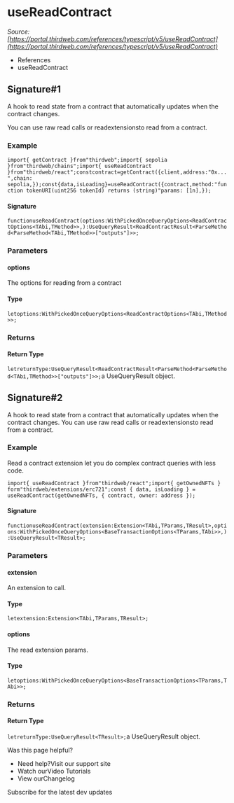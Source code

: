 # useReadContract

*Source: [https://portal.thirdweb.com/references/typescript/v5/useReadContract](https://portal.thirdweb.com/references/typescript/v5/useReadContract)*

* References
* useReadContract

## Signature#1

A hook to read state from a contract that automatically updates when the contract changes.

You can use raw read calls or readextensionsto read from a
contract.

### Example

`import{ getContract }from"thirdweb";import{ sepolia }from"thirdweb/chains";import{ useReadContract }from"thirdweb/react";constcontract=getContract({client,address:"0x...",chain: sepolia,});const{data,isLoading}=useReadContract({contract,method:"function tokenURI(uint256 tokenId) returns (string)"params: [1n],});`
#### Signature

`functionuseReadContract(options:WithPickedOnceQueryOptions<ReadContractOptions<TAbi,TMethod>>,):UseQueryResult<ReadContractResult<ParseMethod<ParseMethod<TAbi,TMethod>>["outputs"]>>;`
### Parameters

#### options

The options for reading from a contract

#### Type

`letoptions:WithPickedOnceQueryOptions<ReadContractOptions<TAbi,TMethod>>;`
### Returns

#### Return Type

`letreturnType:UseQueryResult<ReadContractResult<ParseMethod<ParseMethod<TAbi,TMethod>>["outputs"]>>;`a UseQueryResult object.

## Signature#2

A hook to read state from a contract that automatically updates when the contract changes.
You can use raw read calls or readextensionsto read from a
contract.

### Example

Read a contract extension let you do complex contract queries with less code.

`import{ useReadContract }from"thirdweb/react";import{ getOwnedNFTs } form"thirdweb/extensions/erc721";const { data, isLoading } = useReadContract(getOwnedNFTs, { contract, owner: address });`
#### Signature

`functionuseReadContract(extension:Extension<TAbi,TParams,TResult>,options:WithPickedOnceQueryOptions<BaseTransactionOptions<TParams,TAbi>>,):UseQueryResult<TResult>;`
### Parameters

#### extension

An extension to call.

#### Type

`letextension:Extension<TAbi,TParams,TResult>;`
#### options

The read extension params.

#### Type

`letoptions:WithPickedOnceQueryOptions<BaseTransactionOptions<TParams,TAbi>>;`
### Returns

#### Return Type

`letreturnType:UseQueryResult<TResult>;`a UseQueryResult object.

Was this page helpful?

* Need help?Visit our support site
* Watch ourVideo Tutorials
* View ourChangelog

Subscribe for the latest dev updates

